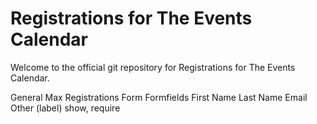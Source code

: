 # Registrations for The Events Calendar

Welcome to the official git repository for Registrations for The Events Calendar.

General
    Max Registrations
    Form
        Formfields
            First Name
            Last Name
            Email
            Other (label)
            show, require